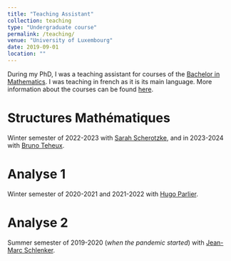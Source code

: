 ```yaml
---
title: "Teaching Assistant"
collection: teaching
type: "Undergraduate course"
permalink: /teaching/
venue: "University of Luxembourg"
date: 2019-09-01
location: ""
---
```


During my PhD, I was a teaching assistant for courses of the [Bachelor in Mathematics](https://www.uni.lu/fstm-en/study-programs/bachelor-in-mathematics/). I was teaching in french as it is its main language. More information about the courses can be found [here](https://www.uni.lu/fstm-en/study-programs/bachelor-in-mathematics/programme/).

Structures Mathématiques
======
Winter semester of 2022-2023 with [Sarah Scherotzke](https://www.uni.lu/fstm-en/people/sarah-scherotzke/), and in 2023-2024 with [Bruno Teheux](https://math.uni.lu/teheux/). 

Analyse 1
======
Winter semester of 2020-2021 and 2021-2022 with [Hugo Parlier](https://www.uni.lu/fstm-en/people/hugo-parlier/).

Analyse 2
======
Summer semester of 2019-2020 (*when the pandemic started*) with  [Jean-Marc Schlenker](https://math.uni.lu/schlenker/index.html).
